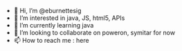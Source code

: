 - 👋 Hi, I’m @eburnettesig
- 👀 I’m interested in java, JS, html5, APIs
- 🌱 I’m currently learning java
- 💞️ I’m looking to collaborate on poweron, symitar for now
- 📫 How to reach me : here

<!---
eburnettesig/eburnettesig is a ✨ special ✨ repository because its `README.md` (this file) appears on your GitHub profile.
You can click the Preview link to take a look at your changes.
--->

